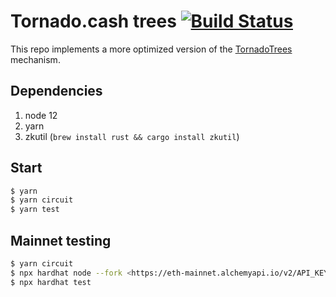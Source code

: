 # Tornado.cash trees [![Build Status](https://github.com/tornadocash/tornado-trees/workflows/build/badge.svg)](https://github.com/tornadocash/tornado-trees/actions)

This repo implements a more optimized version of the [TornadoTrees](https://github.com/tornadocash/tornado-anonymity-mining/blob/080d0f83665fa686d7fe42dd57fb5975d0f1ca58/contracts/TornadoTrees.sol) mechanism.

## Dependencies

1. node 12
2. yarn
3. zkutil (`brew install rust && cargo install zkutil`)

## Start

```bash
$ yarn
$ yarn circuit
$ yarn test
```

## Mainnet testing

```bash
$ yarn circuit
$ npx hardhat node --fork <https://eth-mainnet.alchemyapi.io/v2/API_KEY> --fork-block-number 11827889
$ npx hardhat test
```
